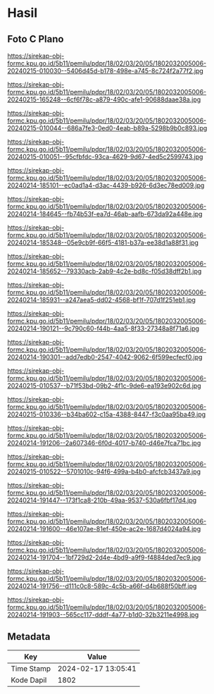 # Hasil

## Foto C Plano

https://sirekap-obj-formc.kpu.go.id/5b11/pemilu/pdpr/18/02/03/20/05/1802032005006-20240215-010030--5406d45d-b178-498e-a745-8c724f2a77f2.jpg

https://sirekap-obj-formc.kpu.go.id/5b11/pemilu/pdpr/18/02/03/20/05/1802032005006-20240215-165248--6cf6f78c-a879-490c-afe1-90688daae38a.jpg

https://sirekap-obj-formc.kpu.go.id/5b11/pemilu/pdpr/18/02/03/20/05/1802032005006-20240215-010044--686a7fe3-0ed0-4eab-b89a-5298b9b0c893.jpg

https://sirekap-obj-formc.kpu.go.id/5b11/pemilu/pdpr/18/02/03/20/05/1802032005006-20240215-010051--95cfbfdc-93ca-4629-9d67-4ed5c2599743.jpg

https://sirekap-obj-formc.kpu.go.id/5b11/pemilu/pdpr/18/02/03/20/05/1802032005006-20240214-185101--ec0ad1a4-d3ac-4439-b926-6d3ec78ed009.jpg

https://sirekap-obj-formc.kpu.go.id/5b11/pemilu/pdpr/18/02/03/20/05/1802032005006-20240214-184645--fb74b53f-ea7d-46ab-aafb-673da92a448e.jpg

https://sirekap-obj-formc.kpu.go.id/5b11/pemilu/pdpr/18/02/03/20/05/1802032005006-20240214-185348--05e9cb9f-66f5-4181-b37a-ee38d1a88f31.jpg

https://sirekap-obj-formc.kpu.go.id/5b11/pemilu/pdpr/18/02/03/20/05/1802032005006-20240214-185652--79330acb-2ab9-4c2e-bd8c-f05d38dff2b1.jpg

https://sirekap-obj-formc.kpu.go.id/5b11/pemilu/pdpr/18/02/03/20/05/1802032005006-20240214-185931--a247aea5-dd02-4568-bf1f-707d1f251eb1.jpg

https://sirekap-obj-formc.kpu.go.id/5b11/pemilu/pdpr/18/02/03/20/05/1802032005006-20240214-190121--9c790c60-f44b-4aa5-8f33-27348a8f71a6.jpg

https://sirekap-obj-formc.kpu.go.id/5b11/pemilu/pdpr/18/02/03/20/05/1802032005006-20240214-190301--add7edb0-2547-4042-9062-6f599ecfecf0.jpg

https://sirekap-obj-formc.kpu.go.id/5b11/pemilu/pdpr/18/02/03/20/05/1802032005006-20240215-010537--b71f53bd-09b2-4f1c-9de6-ea193e902c6d.jpg

https://sirekap-obj-formc.kpu.go.id/5b11/pemilu/pdpr/18/02/03/20/05/1802032005006-20240215-010336--b34ba602-c15a-4388-8447-f3c0aa95ba49.jpg

https://sirekap-obj-formc.kpu.go.id/5b11/pemilu/pdpr/18/02/03/20/05/1802032005006-20240214-191206--2a607346-6f0d-4017-b740-d46e7fca71bc.jpg

https://sirekap-obj-formc.kpu.go.id/5b11/pemilu/pdpr/18/02/03/20/05/1802032005006-20240215-010522--5701010c-94f6-499a-b4b0-afcfcb3437a9.jpg

https://sirekap-obj-formc.kpu.go.id/5b11/pemilu/pdpr/18/02/03/20/05/1802032005006-20240214-191447--173f1ca8-210b-49aa-9537-530a6fbf17d4.jpg

https://sirekap-obj-formc.kpu.go.id/5b11/pemilu/pdpr/18/02/03/20/05/1802032005006-20240214-191600--46e107ae-81ef-450e-ac2e-1687d4024a94.jpg

https://sirekap-obj-formc.kpu.go.id/5b11/pemilu/pdpr/18/02/03/20/05/1802032005006-20240214-191704--1bf729d2-2d4e-4bd9-a9f9-f4884ded7ec9.jpg

https://sirekap-obj-formc.kpu.go.id/5b11/pemilu/pdpr/18/02/03/20/05/1802032005006-20240214-191756--d111c0c8-589c-4c5b-a66f-d4b688f50bff.jpg

https://sirekap-obj-formc.kpu.go.id/5b11/pemilu/pdpr/18/02/03/20/05/1802032005006-20240214-191903--565cc117-dddf-4a77-b1d0-32b3211e4998.jpg


## Metadata

| Key        | Value               |
| ---------- | ------------------- |
| Time Stamp | 2024-02-17 13:05:41 |
| Kode Dapil | 1802                |



